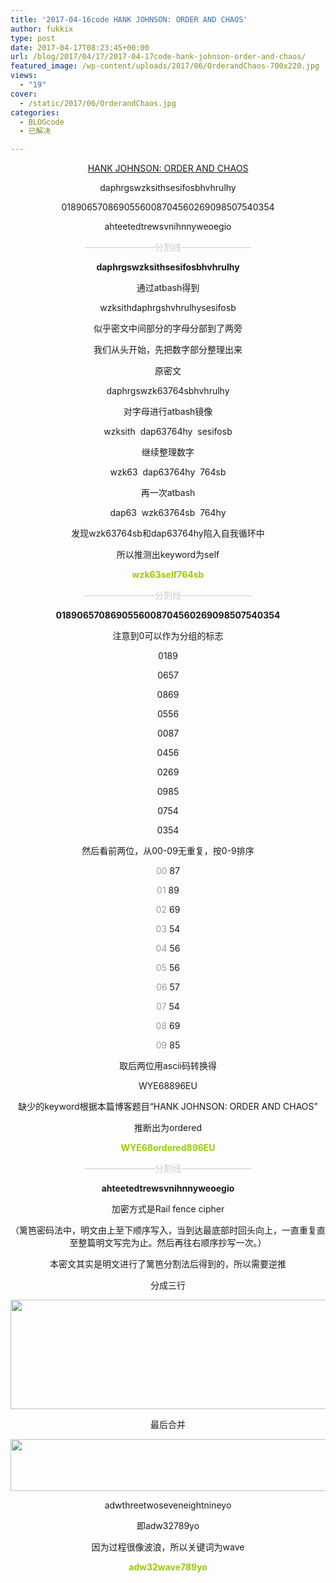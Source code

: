 ```yaml
---
title: '2017-04-16code HANK JOHNSON: ORDER AND CHAOS'
author: fukkix
type: post
date: 2017-04-17T08:23:45+00:00
url: /blog/2017/04/17/2017-04-17code-hank-johnson-order-and-chaos/
featured_image: /wp-content/uploads/2017/06/OrderandChaos-700x220.jpg
views:
  - "19"
cover:
  - /static/2017/06/OrderandChaos.jpg
categories:
  - BLOGcode
  - 已解决

---
```

<p style="text-align: center;">
  <a href="http://investigate.ingress.com/2017/04/16/hank-johnson-order-and-chaos/" target="_blank" rel="noopener">HANK JOHNSON: ORDER AND CHAOS</a>
</p>

<p style="text-align: center;">
  daphrgswzksithsesifosbhvhrulhy
</p>

<p style="text-align: center;">
  0189065708690556008704560269098507540354
</p>

<p style="text-align: center;">
  ahteetedtrewsvnihnnyweoegio
</p>

<!--more-->

<p style="text-align: center;">
  <span style="color: #cccccc;">————————分割线————————</span>
</p>

<p style="text-align: center;">
  <strong>daphrgswzksithsesifosbhvhrulhy</strong>
</p>

<p style="text-align: center;">
  通过atbash得到
</p>

<p style="text-align: center;">
  wzksithdaphrgshvhrulhysesifosb
</p>

<p style="text-align: center;">
  似乎密文中间部分的字母分部到了两旁
</p>

<p style="text-align: center;">
  我们从头开始，先把数字部分整理出来
</p>

<p style="text-align: center;">
  原密文
</p>

<p style="text-align: center;">
  daphrgswzk63764sbhvhrulhy
</p>

<p style="text-align: center;">
  对字母进行atbash镜像
</p>

<p style="text-align: center;">
  wzksith  dap63764hy  sesifosb
</p>

<p style="text-align: center;">
  继续整理数字
</p>

<p style="text-align: center;">
  wzk63  dap63764hy  764sb
</p>

<p style="text-align: center;">
  再一次atbash
</p>

<p style="text-align: center;">
  dap63  wzk63764sb  764hy
</p>

<p style="text-align: center;">
  发现wzk63764sb和dap63764hy陷入自我循环中
</p>

<p style="text-align: center;">
  所以推测出keyword为self
</p>

<p style="text-align: center;">
  <span style="color: #99cc00;"><strong>wzk63self764sb</strong></span>
</p>

<p style="text-align: center;">
  <span style="color: #cccccc;">————————分割线————————</span>
</p>

<p style="text-align: center;">
  <strong>0189065708690556008704560269098507540354</strong>
</p>

<p style="text-align: center;">
  注意到0可以作为分组的标志
</p>

<p style="text-align: center;">
  0189
</p>

<p style="text-align: center;">
  0657
</p>

<p style="text-align: center;">
  0869
</p>

<p style="text-align: center;">
  0556
</p>

<p style="text-align: center;">
  0087
</p>

<p style="text-align: center;">
  0456
</p>

<p style="text-align: center;">
  0269
</p>

<p style="text-align: center;">
  0985
</p>

<p style="text-align: center;">
  0754
</p>

<p style="text-align: center;">
  0354
</p>

<p style="text-align: center;">
  然后看前两位，从00-09无重复，按0-9排序
</p>

<p style="text-align: center;">
  <span style="color: #999999;">00 </span>87
</p>

<p style="text-align: center;">
  <span style="color: #999999;">01 </span>89
</p>

<p style="text-align: center;">
  <span style="color: #999999;">02 </span>69
</p>

<p style="text-align: center;">
  <span style="color: #999999;">03 </span>54
</p>

<p style="text-align: center;">
  <span style="color: #999999;">04 </span>56
</p>

<p style="text-align: center;">
  <span style="color: #999999;">05 </span>56
</p>

<p style="text-align: center;">
  <span style="color: #999999;">06 </span>57
</p>

<p style="text-align: center;">
  <span style="color: #999999;">07 </span>54
</p>

<p style="text-align: center;">
  <span style="color: #999999;">08 </span>69
</p>

<p style="text-align: center;">
  <span style="color: #999999;">09 </span>85
</p>

<p style="text-align: center;">
  取后两位用ascii码转换得
</p>

<p style="text-align: center;">
  WYE68896EU
</p>

<p style="text-align: center;">
  缺少的keyword根据本篇博客题目“HANK JOHNSON: ORDER AND CHAOS”
</p>

<p style="text-align: center;">
  推断出为ordered
</p>

<p style="text-align: center;">
  <span style="color: #99cc00;"><strong>WYE68ordered896EU</strong></span>
</p>

<p style="text-align: center;">
  <span style="color: #cccccc;">————————分割线————————</span>
</p>

<p style="text-align: center;">
  <strong>ahteetedtrewsvnihnnyweoegio</strong>
</p>

<p style="text-align: center;">
  加密方式是Rail fence cipher
</p>

<p style="text-align: center;">
  （篱笆密码法中，明文由上至下顺序写入，当到达最底部时回头向上，一直重复直至整篇明文写完为止。然后再往右顺序抄写一次。）
</p>

<p style="text-align: center;">
  本密文其实是明文进行了篱笆分割法后得到的，所以需要逆推
</p>

<p style="text-align: center;">
  分成三行
</p>

<img class="size-full wp-image-146 aligncenter" src="/static/2017/06/2-6.jpg" alt="" width="1209" height="175" srcset="/static/2017/06/2-6.jpg 1209w, /static/2017/06/2-6-300x43.jpg 300w, /static/2017/06/2-6-768x111.jpg 768w, /static/2017/06/2-6-1024x148.jpg 1024w" sizes="(max-width: 1209px) 100vw, 1209px" />

<p style="text-align: center;">
  最后合并
</p>

<img class="size-full wp-image-147 aligncenter" src="/static/2017/06/2-2-1.jpg" alt="" width="1209" height="83" srcset="/static/2017/06/2-2-1.jpg 1209w, /static/2017/06/2-2-1-300x21.jpg 300w, /static/2017/06/2-2-1-768x53.jpg 768w, /static/2017/06/2-2-1-1024x70.jpg 1024w" sizes="(max-width: 1209px) 100vw, 1209px" />

<p style="text-align: center;">
  adwthreetwoseveneightnineyo
</p>

<p style="text-align: center;">
  即adw32789yo
</p>

<p style="text-align: center;">
  因为过程很像波浪，所以关键词为wave
</p>

<p style="text-align: center;">
  <span style="color: #99cc00;"><strong>adw32wave789yo</strong></span>
</p>

&nbsp;

&nbsp;